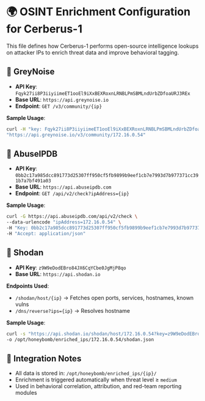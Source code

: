 # 🌍 OSINT Enrichment Configuration for Cerberus-1

This file defines how Cerberus-1 performs open-source intelligence lookups on attacker IPs to enrich threat data and improve behavioral tagging.

## 🔎 GreyNoise

- **API Key**: `Fqyk27ii8P3iiyiimeET1ooEl9iXxBEXRoxnLRNBLPmSBMLndUrbZDfoaURJ3REx`
- **Base URL**: `https://api.greynoise.io`
- **Endpoint**: `GET /v3/community/{ip}`

**Sample Usage**:
```bash
curl -H "key: Fqyk27ii8P3iiyiimeET1ooEl9iXxBEXRoxnLRNBLPmSBMLndUrbZDfoaURJ3REx" \
"https://api.greynoise.io/v3/community/172.16.0.54"
```

## 🛑 AbuseIPDB

- **API Key**: `0bb2c17a985dcc891773d25307ff950cf5fb9899b9eef1cb7e7993d7b977371cc391b7a7bf491a03`
- **Base URL**: `https://api.abuseipdb.com`
- **Endpoint**: `GET /api/v2/check?ipAddress={ip}`

**Sample Usage**:
```bash
curl -G https://api.abuseipdb.com/api/v2/check \
--data-urlencode "ipAddress=172.16.0.54" \
-H "Key: 0bb2c17a985dcc891773d25307ff950cf5fb9899b9eef1cb7e7993d7b977371cc391b7a7bf491a03" \
-H "Accept: application/json"
```

## 🧠 Shodan

- **API Key**: `z9W9eDodEBro84JX6CqYCbe0JgMjP8qo`
- **Base URL**: `https://api.shodan.io`

**Endpoints Used**:
- `/shodan/host/{ip}` → Fetches open ports, services, hostnames, known vulns
- `/dns/reverse?ips={ip}` → Resolves hostname

**Sample Usage**:
```bash
curl -s "https://api.shodan.io/shodan/host/172.16.0.54?key=z9W9eDodEBro84JX6CqYCbe0JgMjP8qo" \
-o /opt/honeybomb/enriched_ips/172.16.0.54/shodan.json
```

## 📌 Integration Notes

- All data is stored in: `/opt/honeybomb/enriched_ips/{ip}/`
- Enrichment is triggered automatically when threat level ≥ `medium`
- Used in behavioral correlation, attribution, and red-team reporting modules
